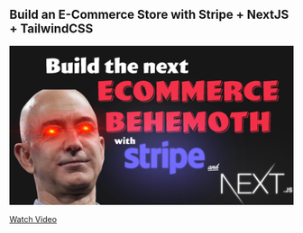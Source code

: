 ## Build an E-Commerce Store with Stripe + NextJS + TailwindCSS
![screenshot.png](screenshot.png)

<a href="https://www.youtube.com/watch?v=bG88qVHGGic&t=12s">Watch Video</a>
